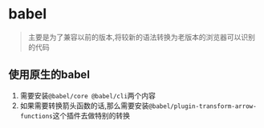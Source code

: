 # babel
> 主要是为了兼容以前的版本,将较新的语法转换为老版本的浏览器可以识别的代码

## 使用原生的babel
1. 需要安装`@babel/core @babel/cli`两个内容
2. 如果需要转换箭头函数的话,那么需要安装`@babel/plugin-transform-arrow-functions`这个插件去做特别的转换